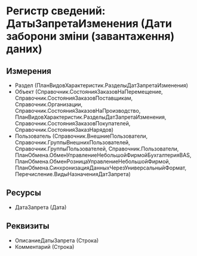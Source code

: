 ﻿# Регистр сведений: ДатыЗапретаИзменения (Дати заборони зміни (завантаження) даних)

## Измерения

- Раздел (ПланВидовХарактеристик.РазделыДатЗапретаИзменения)
- Объект (Справочник.СостоянияЗаказовНаПеремещение, Справочник.СостоянияЗаказовПоставщикам, Справочник.Организации, Справочник.СостоянияЗаказовНаПроизводство, ПланВидовХарактеристик.РазделыДатЗапретаИзменения, Справочник.СостоянияЗаказовПокупателей, Справочник.СостоянияЗаказНарядов)
- Пользователь (Справочник.ВнешниеПользователи, Справочник.ГруппыВнешнихПользователей, Справочник.ГруппыПользователей, Справочник.Пользователи, ПланОбмена.ОбменУправлениеНебольшойФирмойБухгалтерияBAS, ПланОбмена.ОбменРозницаУправлениеНебольшойФирмой, ПланОбмена.СинхронизацияДанныхЧерезУниверсальныйФормат, Перечисление.ВидыНазначенияДатЗапрета)

## Ресурсы

- ДатаЗапрета (Дата)

## Реквизиты

- ОписаниеДатыЗапрета (Строка)
- Комментарий (Строка)

